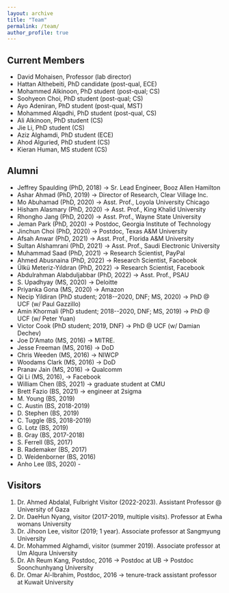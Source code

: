 ```yaml
---
layout: archive
title: "Team"
permalink: /team/
author_profile: true
---
```


Current Members
---

* David Mohaisen, Professor (lab director)
* Hattan Althebeiti, PhD candidate (post-qual, ECE)
* Mohammed Alkinoon, PhD student (post-qual; CS)
* Soohyeon Choi, PhD student (post-qual; CS)
* Ayo Adeniran, PhD student (post-qual, MST)
* Mohammed Alqadhi, PhD student (post-qual, CS)
* Ali Alkinoon, PhD student (CS)
* Jie Li, PhD student (CS)
* Aziz Alghamdi, PhD student (ECE)
* Ahod Alguried, PhD student (CS)
* Kieran Human, MS student (CS) 

Alumni
---
* Jeffrey Spaulding (PhD, 2018) → Sr. Lead Engineer, Booz Allen Hamilton
* Ashar Ahmad (PhD, 2019) → Director of Research, Clear Village Inc.
* Mo Abuhamad (PhD, 2020) → Asst. Prof., Loyola University Chicago
* Hisham Alasmary (PhD, 2020) → Asst. Prof., King Khalid University
* Rhongho Jang (PhD, 2020) → Asst. Prof., Wayne State University
* Jeman Park (PhD, 2020) → Postdoc, Georgia Institute of Technology
* Jinchun Choi (PhD, 2020) → Postdoc, Texas A&M University
* Afsah Anwar (PhD, 2021) → Asst. Prof., Florida A&M University
* Sultan Alshamrani (PhD, 2021) → Asst. Prof., Saudi Electronic University
* Muhammad Saad (PhD, 2021) → Research Scientist, PayPal
* Ahmed Abusnaina (PhD, 2022) → Research Scientist, Facebook
* Ülkü Meteriz-Yıldıran (PhD, 2022) → Research Scientist, Facebook
* Abdulrahman Alabduljabbar (PhD, 2022) → Asst. Prof., PSAU
* S. Upadhyay (MS, 2020) → Deloitte
* Priyanka Gona (MS, 2020) → Amazon
* Necip Yildiran (PhD student; 2018--2020, DNF; MS, 2020) → PhD @ UCF (w/ Paul Gazzillo)
* Amin Khormali (PhD student; 2018--2020, DNF; MS, 2019) → PhD @ UCF (w/ Peter Yuan)
* Victor Cook (PhD student; 2019, DNF) → PhD @ UCF (w/ Damian Dechev)
* Joe D'Amato (MS, 2016) → MITRE.
* Jesse Freeman (MS, 2016) → DoD
* Chris Weeden (MS, 2016) → NIWCP
* Woodams Clark (MS, 2016) → DoD
* Pranav Jain (MS, 2016) → Qualcomm
* Qi Li (MS, 2016), → Facebook
* William Chen (BS, 2021) → graduate student at CMU
* Brett Fazio (BS, 2021) → engineer at 2sigma
* M. Young (BS, 2019)
* C. Austin (BS, 2018-2019)
* D. Stephen (BS, 2019)
* C. Tuggle (BS, 2018-2019)
* G. Lotz (BS, 2019)
* B. Gray (BS, 2017-2018)
* S. Ferrell (BS, 2017)
* B. Rademaker (BS, 2017)
* D. Weidenborner (BS, 2016)
* Anho Lee (BS, 2020) -

Visitors
---
1. Dr. Ahmed Abdalal, Fulbright Visitor (2022-2023). Assistant Professor @ University of Gaza
2. Dr. DaeHun Nyang, visitor (2017-2019, multiple visits). Professor at Ewha womans University
3. Dr. Jihoon Lee, visitor (2019; 1 year). Associate professor at Sangmyung University
4. Dr. Mohammed Alghamdi, visitor (summer 2019). Associate professor at Um Alqura University
5. Dr. Ah Reum Kang, Postdoc, 2016 -> Postdoc at UB -> Postdoc Soonchunhyang University
6. Dr. Omar Al-Ibrahim, Postdoc, 2016 -> tenure-track assistant professor at Kuwait University


